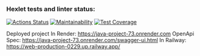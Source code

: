 ### Hexlet tests and linter status:
[![Actions Status](https://github.com/v-b-a/java-project-73/workflows/hexlet-check/badge.svg)](https://github.com/v-b-a/java-project-73/actions)
[![Maintainability](https://api.codeclimate.com/v1/badges/a9509517ff0d61ca14ef/maintainability)](https://codeclimate.com/github/v-b-a/java-project-73/maintainability)
[![Test Coverage](https://api.codeclimate.com/v1/badges/a9509517ff0d61ca14ef/test_coverage)](https://codeclimate.com/github/v-b-a/java-project-73/test_coverage)

Deployed project
In Render: https://java-project-73.onrender.com
OpenApi Spec: https://java-project-73.onrender.com/swagger-ui.html
In Railway: https://web-production-0229.up.railway.app/